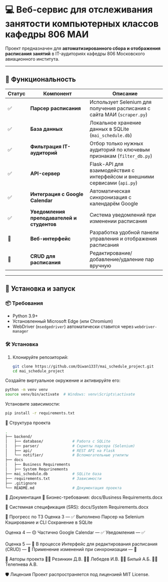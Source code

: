 # 💻 Веб-сервис для отслеживания занятости компьютерных классов кафедры 806 МАИ

Проект предназначен для **автоматизированного сбора и отображения расписания занятий** в IT-аудиториях кафедры 806 Московского авиационного института.

---

## 🚀 Функциональность

| Статус | Компонент                             | Описание                                                                 |
|--------|----------------------------------------|--------------------------------------------------------------------------|
| ✅     | **Парсер расписания**                 | Использует Selenium для получения расписания с сайта МАИ (`scraper.py`) |
| ✅     | **База данных**                        | Локальное хранение данных в SQLite (`mai_schedule.db`)                  |
| ✅     | **Фильтрация IT-аудиторий**           | Отбор только нужных аудиторий по ключевым признакам (`filter_db.py`)    |
| ✅     | **API-сервер**                        | Flask-API для взаимодействия с интерфейсом и внешними сервисами (`api.py`) |
| ✅     | **Интеграция с Google Calendar**      | Автоматическая синхронизация с календарём Google                        |
| ✅     | **Уведомления преподавателей и студентов** | Система уведомлений при изменении расписания                            |
| 🔲     | **Веб-интерфейс**                     | Разработка удобной панели управления и отображения расписания           |
| 🔲     | **CRUD для расписания**               | Редактирование/добавление/удаление пар вручную                          |

---

## 🔧 Установка и запуск

### 📦 Требования

- Python 3.9+
- Установленный Microsoft Edge (или Chromium)
- WebDriver (`msedgedriver`) автоматически ставится через `webdriver-manager`

### 🛠️ Установка

1. Клонируйте репозиторий:

   ```bash
   git clone https://github.com/Diwan1337/mai_schedule_project.git
   cd mai_schedule_project
Создайте виртуальное окружение и активируйте его:

  ```bash
  python -m venv venv
  source venv/bin/activate  # Windows: venv\Scripts\activate
  ```
Установите зависимости:

```bash
pip install -r requirements.txt
```
📁 Структура проекта
```bash
.
├── backend/
│   ├── database/             # Работа с SQLite
│   ├── parser/               # Скрипты парсера (Selenium)
│   ├── api/                  # REST API на Flask
│   └── notifier/             # Вспомогательные утилиты
├── docs
│   ├── Business Requirements
│   ├── System Requrinements
├── mai_schedule.db           # SQLite база
├── requirements.txt          # Зависимости
├── .gitignore
└── README.md                 # Документация проекта
```
📄 Документация
📘 Бизнес-требования: docs/Business Requirements.docx

📘 Системная спецификация (SRS): docs/System Requirements.docx

🧪 Прогресс по ТЗ
Оценка 3 — ✅ Выполнено
Парсер на Selenium
Кэширование и CLI
Сохранение в SQLite

Оценка 4 — 🟡 Частично
Google Calendar — ✅
Уведомления — ✅

Оценка 5 — 🔲 В процессе
Интерфейс для редактирования расписания (CRUD) — 🔲
Применение изменений при синхронизации — 🔲

👥 Авторы проекта
👨‍💻 Резинкин Д.В.
👨‍💻 Лебедев И.В.
👨‍💻 Билый А.Б.
👩‍💻 Телепнева А.В.

🛡️ Лицензия
Проект распространяется под лицензией MIT License.
